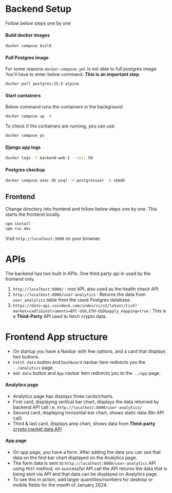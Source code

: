 # Backend Setup

Follow below steps one by one

#### Build docker images

```bash
docker compose build
```

#### Pull Postgres image

For some reasons `docker-compose.yml` is not able to full postgres image. You'll have to enter below command. **This is an important step**

```bash
docker pull postgres:15.5-alpine
```

#### Start containers

Below command runs the containers in the background.

```bash
docker compose up -d
```

To check if the containers are running, you can use:

```bash
docker compose ps
```

#### Django app logs

```bash
docker logs -f backend-web-1 --tail 50
```

#### Postgres checkup

```bash
docker compose exec db psql -U postgresuser -d sbmdb
```

## Frontend

Change directory into frontend and follow below steps one by one. This starts the frontend locally.

```Bash
npm install
npm run dev
```

Visit `http://localhost:3000` on your browser.

# APIs

The backend has two built in APIs. One third party api in used by the frontend only.

1. `http://localhost:8000/` : root API, also used as the health check API.
2. `http://localhost:8000/user-analytics` : Returns the data from `user_analytics` table from the `sbmdb` Postgres database.
3. `https://data-api.coindesk.com/index/cc/v1/latest/tick?market=cadli&instruments=BTC-USD,ETH-USD&apply_mapping=true` : This is a **Third-Party** API used to fetch crypto data.

# Frontend App structure

- On startup you have a Navbar with few options, and a card that displays two buttons.
- `Fetch data` button and `Dashboard` navbar item redirects you the `../analytics` page.
- `Add data` button and `App` navbar item redirects you to the `../app` page.

#### Analytics page

- Analytics page has displays three cards/charts.
- First card, displaying vertical bar chart, displays the data returned by backend API call i.e. `http://localhost:8000/user-analytics/`
- Second card, displaying horizontal bar chart, shows static data (No API call)
- Third & last card, displays area chart, shows data from **Third-party** [crypto market data API](https://developers.coindesk.com/documentation/data-api/index_cc_v1_latest_tick)

#### App page

- On app page, you have a form. After adding the data you can see that data on the first bar chart displayed on the Analytics page.
- The form data is sent to `http://localhost:8000/user-analytics` API using `POST` method, on successful API call the API returns the data that is being sent via API and that data can be displayed on Analytics page.
- To see this in action, add larger quantities/numbers for desktop or mobile fields for the month of January 2024.
